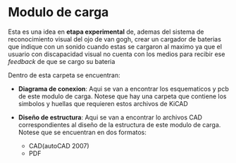 # Modulo de carga

Esta es una idea en **etapa experimental** de, ademas del sistema de reconocimiento visual del ojo de van gogh, crear un cargador de baterias que indique con un sonido cuando estas se cargaron al maximo ya que el usuario con discapacidad visual no cuenta con los medios para recibir ese *feedback* de que se cargo su bateria

Dentro de esta carpeta se encuentran:

- **Diagrama de conexion**: Aqui se van a encontrar los esquematicos y pcb de este modulo de carga. Notese que hay una carpeta que contiene los simbolos y huellas que requieren estos archivos de KiCAD

- **Diseño de estructura**: Aqui se van a encontrar lo archivos CAD correspondientes al diseño de la estructura de este modulo de carga. Notese que se encuentran en dos formatos:

  - CAD(autoCAD 2007)
  - PDF

  

